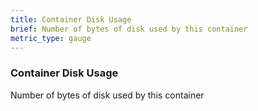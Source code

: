 ```yaml
---
title: Container Disk Usage
brief: Number of bytes of disk used by this container
metric_type: gauge
---
```


### Container Disk Usage

Number of bytes of disk used by this container
